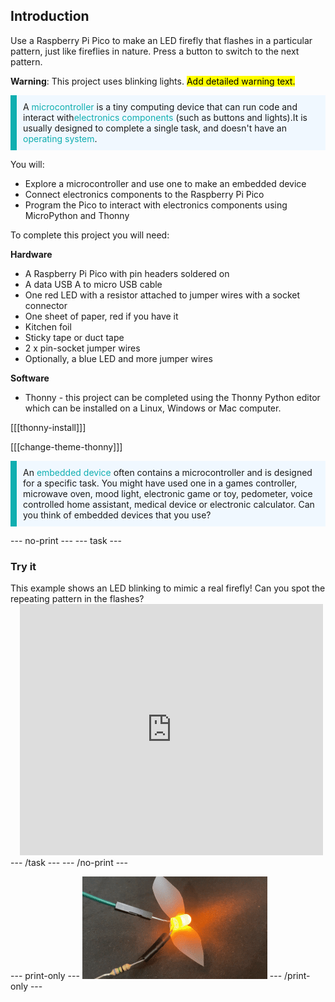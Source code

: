 ## Introduction

Use a Raspberry Pi Pico to make an LED firefly that flashes in a particular pattern, just like fireflies in nature. Press a button to switch to the next pattern. 

**Warning**: This project uses blinking lights. <mark>Add detailed warning text.</mark>

<p style='border-left: solid; border-width:10px; border-color: #0faeb0; background-color: aliceblue; padding: 10px;'>
A <span style="color: #0faeb0">microcontroller</span> is a tiny computing device that can run code and interact with<span style="color: #0faeb0">electronics components</span> (such as buttons and lights).It is usually designed to complete a single task, and doesn't have an <span style="color: #0faeb0">operating system</span>.
</p>

You will:
+ Explore a microcontroller and use one to make an embedded device
+ Connect electronics components to the Raspberry Pi Pico
+ Program the Pico to interact with electronics components using MicroPython and Thonny

To complete this project you will need:

**Hardware**
+ A Raspberry Pi Pico with pin headers soldered on
+ A data USB A to micro USB cable
+ One red LED with a resistor attached to jumper wires with a socket connector
+ One sheet of paper, red if you have it
+ Kitchen foil 
+ Sticky tape or duct tape
+ 2 x pin-socket jumper wires
+ Optionally, a blue LED and more jumper wires

**Software**
+ Thonny - this project can be completed using the Thonny Python editor which can be installed on a Linux, Windows or Mac computer.

[[[thonny-install]]]

[[[change-theme-thonny]]]

<p style='border-left: solid; border-width:10px; border-color: #0faeb0; background-color: aliceblue; padding: 10px;'>
An <span style="color: #0faeb0">embedded device</span> often contains a microcontroller and is designed for a specific task. You might have used one in a games controller, microwave oven, mood light, electronic game or toy, pedometer, voice controlled home assistant, medical device or electronic calculator. Can you think of embedded devices that you use?</p> 

--- no-print ---
--- task ---
### Try it
<div style="display: flex; flex-wrap: wrap">
<div style="flex-basis: 175px; flex-grow: 1">  
This example shows an LED blinking to mimic a real firefly! Can you spot the repeating pattern in the flashes? 
</div>
<div class="scratch-preview" style="margin-left: 15px;">
  <iframe allowtransparency="true" width="485" height="402" src="https://scratch.mit.edu/projects/embed/485673032/?autostart=false" frameborder="0"></iframe>
</div>
</div>
--- /task ---
--- /no-print ---

--- print-only ---
![Completed project](images/showcase_static.png)
--- /print-only ---
